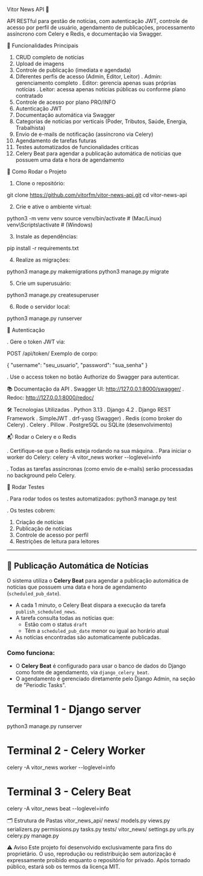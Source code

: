 Vitor News API 📳

API RESTful para gestão de notícias, com autenticação JWT, controle de acesso por perfil de usuário, agendamento de publicações, processamento assíncrono com Celery e Redis, e documentação via Swagger.

📰 Funcionalidades Principais
1. CRUD completo de notícias
2. Upload de imagens
3. Controle de publicação (imediata e agendada)
4. Diferentes perfis de acesso (Admin, Editor, Leitor)
  . Admin: gerenciamento completo
  . Editor: gerencia apenas suas próprias notícias
  . Leitor: acessa apenas notícias públicas ou conforme plano contratado
5. Controle de acesso por plano PRO/INFO
6. Autenticação JWT
7. Documentação automática via Swagger
8. Categorias de notícias por verticais (Poder, Tributos, Saúde, Energia, Trabalhista)
9. Envio de e-mails de notificação (assíncrono via Celery)
10. Agendamento de tarefas futuras
11. Testes automatizados de funcionalidades críticas
12. Celery Beat para agendar a publicação automática de notícias que possuem uma data e hora de agendamento

🚀 Como Rodar o Projeto

1. Clone o repositório:

git clone https://github.com/vitorfm/vitor-news-api.git
cd vitor-news-api

2. Crie e ative o ambiente virtual:

python3 -m venv venv
source venv/bin/activate  # (Mac/Linux)
venv\Scripts\activate     # (Windows)

3. Instale as dependências:

pip install -r requirements.txt

4. Realize as migrações:

python3 manage.py makemigrations
python3 manage.py migrate

5. Crie um superusuário:

python3 manage.py createsuperuser

6. Rode o servidor local:

python3 manage.py runserver


🔐 Autenticação

. Gere o token JWT via:

POST /api/token/
Exemplo de corpo:

{
  "username": "seu_usuario",
  "password": "sua_senha"
}

. Use o access token no botão Authorize do Swagger para autenticar.



📚 Documentação da API
. Swagger UI: http://127.0.0.1:8000/swagger/
. Redoc: http://127.0.0.1:8000/redoc/

🛠️ Tecnologias Utilizadas
. Python 3.13
. Django 4.2
. Django REST Framework
. SimpleJWT
. drf-yasg (Swagger)
. Redis (como broker do Celery)
. Celery 
. Pillow
. PostgreSQL ou SQLite (desenvolvimento)

📬 Rodar o Celery e o Redis

. Certifique-se que o Redis esteja rodando na sua máquina.
. Para iniciar o worker do Celery:
    celery -A vitor_news worker --loglevel=info

. Todas as tarefas assíncronas (como envio de e-mails) serão processadas no background pelo Celery.

🧪 Rodar Testes

. Para rodar todos os testes automatizados:
  python3 manage.py test

. Os testes cobrem:
  1. Criação de notícias
  2. Publicação de notícias
  3. Controle de acesso por perfil
  4. Restrições de leitura para leitores

  
  ---

## 🔄 Publicação Automática de Notícias

O sistema utiliza o **Celery Beat** para agendar a publicação automática de notícias que possuem uma data e hora de agendamento (`scheduled_pub_date`).

- A cada 1 minuto, o Celery Beat dispara a execução da tarefa `publish_scheduled_news`.
- A tarefa consulta todas as notícias que:
  - Estão com o status `draft`
  - Têm a `scheduled_pub_date` menor ou igual ao horário atual
- As notícias encontradas são automaticamente publicadas.

### Como funciona:

- O **Celery Beat** é configurado para usar o banco de dados do Django como fonte de agendamento, via `django_celery_beat`.
- O agendamento é gerenciado diretamente pelo Django Admin, na seção de "Periodic Tasks".

# Terminal 1 - Django server
python3 manage.py runserver

# Terminal 2 - Celery Worker
celery -A vitor_news worker --loglevel=info

# Terminal 3 - Celery Beat
celery -A vitor_news beat --loglevel=info

  
  🗂️ Estrutura de Pastas
  vitor_news_api/
    news/
      models.py
      views.py
      serializers.py
      permissions.py
      tasks.py
      tests/
    vitor_news/
      settings.py
      urls.py
      celery.py
    manage.py

⚠️ Aviso
Este projeto foi desenvolvido exclusivamente para fins do proprietário.
O uso, reprodução ou redistribuição sem autorização é expressamente proibido enquanto o repositório for privado.
Após tornado público, estará sob os termos da licença MIT.
